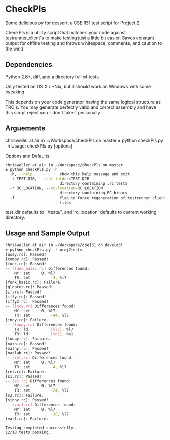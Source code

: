 # CheckPls
Some delicious py for dessert; a CSE 131 test script for Project 2.

CheckPls is a utility script that matches your code against testrunner_client's
to make testing just a little bit easier. Saves constant output for offline testing 
and throws whitespace, comments, and caution to the wind.

## Dependencies
Python 2.6+, diff, and a directory full of tests.

Only tested on OS X / *Nix, but it should work on Windows with some tweaking.

This depends on your code generator having the same logical structure as TRC's. You may 
generate perfectly valid and correct assembly and have this script reject you - don't take it personally. 

## Arguements 
chrisweller at air in ~/Workspace/checkPls on master
± python checkPls.py -h
Usage: checkPls.py [options]

Options and Defaults:
``` sh
chrisweller at air in ~/Workspace/checkPls on master
± python checkPls.py -h
  -h, --help            show this help message and exit
  -t TEST_DIR, --test-folder=TEST_DIR
                        directory containing .rc tests
  -r RC_LOCATION, --rc-location=RC_LOCATION
                        directory containing RC binary
  -f                    flag to force regeneration of testrunner_client .s
                        files
```

test_dir defaults to './tests/', and 'rc_location' defaults to current working directory.

## Usage and Sample Output
``` sh
chrisweller at air in ~/Workspace/cse131 on develop!
± python checkPls.py -t proj2tests
[assy.rc]: Passed!
[compy.rc]: Passed!
[func.rc]: Passed!
-- [funk_basic.rc] Differences found:
	MY: set		0, %l7
	TR: set     	-4, %l7
[funk_basic.rc]: Failure.
[globret.rc]: Passed!
[if.rc]: Passed!
[iffy.rc]: Passed!
[iffy2.rc]: Passed!
-- [incy.rc] Differences found:
	MY: set		0, %l7
	TR: set     	-44, %l7
[incy.rc]: Failure.
-- [loopy.rc] Differences found:
	TR: ld      	[%l7], %l7
	TR: ld      	[%o1], %o1
[loopy.rc]: Failure.
[math.rc]: Passed!
[mathy.rc]: Passed!
[matlab.rc]: Passed!
-- [ret.rc] Differences found:
	MY: set		0, %l7
	TR: set     	-4, %l7
[ret.rc]: Failure.
[s1.rc]: Passed!
-- [s2.rc] Differences found:
	MY: set		0, %l7
	TR: set     	-24, %l7
[s2.rc]: Failure.
[sinny.rc]: Passed!
-- [var1.rc] Differences found:
	MY: set		0, %l7
	TR: set     	-28, %l7
[var1.rc]: Failure.

Testing completed successfully.
12/18 tests passing.
```
